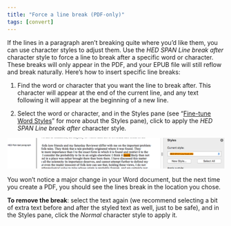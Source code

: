 ```yaml
---
title: "Force a line break (PDF-only)"
tags: [convert]
---
```

 
<html><body><section data-type="chapter" class="hsecchapter" data-hederis-type="hsecchapter" id="force-line-break" data-pi-attrs="id: force-line-break; data-tags: convert;" role="doc-chapter" data-tags="convert" data-author-name=" " data-book-title=" " title="Force a line break (PDF-only)"><p class="hblkp" data-hederis-type="hblkp" id="pSR88cC9L">If the lines in a paragraph aren&#8217;t breaking quite where you&#8217;d like them, you can use character styles to adjust them. Use the <em data-hederis-type="hspanem" id="pHDJYLBNy">HED SPAN Line break after</em> character style to force a line to break after a specific word or character. These breaks will only appear in the PDF, and your EPUB file will still reflow and break naturally. Here&#8217;s how to insert specific line breaks: </p><ol class="hwprnumlist" data-hederis-type="hwprnumlist" id="p7Lct3BvM"><li class="hblkoli" data-hederis-type="hblkoli" id="libB495TYZ"><p class="hblkoli" data-hederis-type="hblklip" id="pt9xvd1iE">Find the word or character that you want the line to break after. This character will appear at the end of the current line, and any text following it will appear at the beginning of a new line.</p></li><li class="hblkoli" data-hederis-type="hblkoli" id="liQUBbxDbM"><p class="hblkoli" data-hederis-type="hblklip" id="pB7kyJSVx">Select the word or character, and in the Styles pane (see &#8220;<a href="{% link _docs/fine-tune-styles.md %}" class="hspana" data-hederis-type="hspana" id="pus1upyoW">Fine-tune Word Styles</a>&#8221; for more about the Styles pane), click to apply the <em class="hspanem" data-hederis-type="hspanem" id="pnUzkcLzJ">HED SPAN Line break after </em>character style<em class="hspanem" data-hederis-type="hspanem" id="pcYKGLm87">.</em></p></li></ol><img data-hederis-type="hblkimg" class="hblkimg" id="pC9mxqimi" src="/images/forcelinebr.png" data-img-src="/images/forcelinebr.png"/><p class="hblkp" data-hederis-type="hblkp" id="pixlxB6Xk">You won&#8217;t notice a major change in your Word document, but the next time you create a PDF, you should see the lines break in the location you chose.</p><p class="hblkp" data-hederis-type="hblkp" id="pmg77q1zR"><strong data-hederis-type="hspanstrong" id="pAU7ZktsP">To remove the break</strong>: select the text again (we recommend selecting a bit of extra text before and after the styled text as well, just to be safe), and in the Styles pane, click the <em class="hspanem" data-hederis-type="hspanem" id="pMCTnwC9I">Normal</em> character style to apply it.</p></section></body></html>
